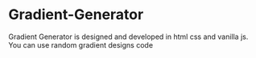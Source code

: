 # Gradient-Generator
Gradient Generator is designed and developed in html css and vanilla js. You can use random gradient designs code
